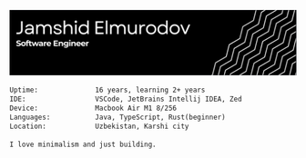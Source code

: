 ![header-banner](https://github.com/jamshid-elmurodov/jamshid-elmurodov/blob/main/Screenshot%202025-05-02%20at%2017.35.58.png)
```
Uptime:              16 years, learning 2+ years
IDE:                 VSCode, JetBrains Intellij IDEA, Zed
Device:              Macbook Air M1 8/256
Languages:           Java, TypeScript, Rust(beginner)
Location:            Uzbekistan, Karshi city

I love minimalism and just building.
```
